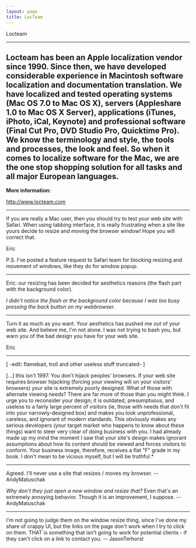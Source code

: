 ```yaml
---
layout: page
title: LocTeam
---
```


 

Locteam

----

Locteam has been an Apple localization vendor since 1990. Since then, we have developed considerable experience in Macintosh software localization and documentation translation. We have localized and tested operating systems (Mac OS 7.0 to Mac OS X), servers (Appleshare 1.0 to Mac OS X Server), applications (iTunes, iPhoto, iCal, Keynote) and professional software (Final Cut Pro, DVD Studio Pro, Quicktime Pro). We know the terminology and style, the tools and processes, the look and feel. So when it comes to localize software for the Mac, we are the one stop shopping solution for all tasks and all major European languages.
----

**More information:**

http://www.locteam.com

----

If you are really a Mac user, then you should try to test your web site with Safari. When using tabbing interface, it is really frustrating when a site like yours decide to resize and moving the browser window! Hope you will correct that.

Eric

P.S. I've posted a feature request to Safari team for blocking resizing and movement of windows, like they do for window popup.

----

Eric: our resizing has been decided for aesthetics reasons (the flash part with the background color).

*I didn't notice the flash or the background color because I was too busy pressing the back button on my webbrowser.*

----

Turn it as much as you want. Your aesthetics has pushed me out of your web site. And believe me, I'm not alone. I was not trying to bash you, but warn you of the bad design you have for your web site. 

Eric

----

[ -edit: flamebait, troll and other useless stuff truncated- ]

[...] this isn't 1997. You don't hijack peoples' browsers. If your web site requires browser hijacking (forcing your viewing will on your visitors' browsers) your site is extremely poorly designed. What of those with alternate viewing needs? There are far more of those than you might think. I urge you to reconsider your design; it is outdated, presumptuous, and useless to a fairly large percent of visitors (ie, those with needs that don't fit into your narrowly-designed box) and makes you look unprofessional, careless, and ignorant of modern standards. This obviously makes any serious developers (your target market who happens to know about these things) want to steer very clear of doing business with you. I had already made up my mind the moment I saw that your site's design makes ignorant assumptions about how its content should be viewed and forces visitors to conform. Your business image, therefore, receives a flat "F" grade in my book. I don't mean to be vicious myself, but I will be truthful.*

----
Agreed. I'll never use a site that resizes / moves my browser. -- AndyMatuschak

*Why don't they just open a new window and resize that?*
Even that's an extremely annoying behavior. Though it is an improvement, I suppose. -- AndyMatuschak

----

I'm not going to judge them on the window resize thing, since I've done my share of crappy UI, but the links on the page don't work when I try to click on them. THAT is something that isn't going to work for potential clients - if they can't click on a link to contact you. -- JasonTerhorst

